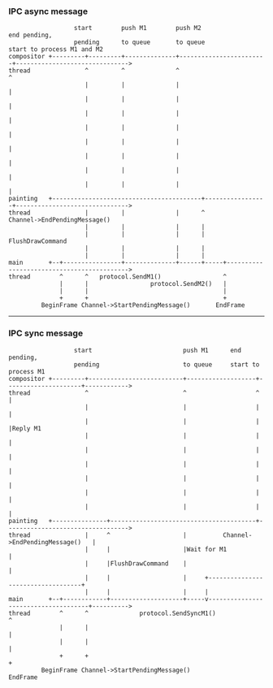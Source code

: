 ### IPC async message
                      start        push M1        push M2                 end pending,
                      pending      to queue       to queue                start to process M1 and M2
    compositor +---------+---------+--------------+------------------------+------------------------------->
    thread               ^         ^              ^                        ^
                         |         |              |                        |
                         |         |              |                        |
                         |         |              |                        |
                         |         |              |                        |
                         |         |              |                        |
                         |         |              |                        |
                         |         |              |                        |
                         |         |              |                        |
    painting   +-----------------------------------------+-----------------+------------------------------->
    thread               |         |              |      ^               Channel->EndPendingMessage()
                         |         |              |      |
                         |         |              |      | FlushDrawCommand
                         |         |              |      |
                         |         |              |      |
    main       +--+----------------+--------------+------+-----+------------------------------------------->
    thread        ^      ^   protocol.SendM1()                 ^
                  |      |                 protocol.SendM2()   |
                  |      |                                     |
                  +      +                                     +
             BeginFrame Channel->StartPendingMessage()       EndFrame

----

### IPC sync message
                      start                         push M1      end pending,
                      pending                       to queue     start to process M1
    compositor +---------+--------------------------+-------------------+---------------------+------------>
    thread               ^                          ^                   ^                     |
                         |                          |                   |                     |
                         |                          |                   |                     |Reply M1
                         |                          |                   |                     |
                         |                          |                   |                     |
                         |                          |                   |                     |
                         |                          |                   |                     |
                         |                          |                   |                     |
                         |                          |                   |                     |
    painting   +---------------+----------------------------------------+---------------------------------->
    thread               |     ^                    |          Channel->EndPendingMessage()   |
                         |     |                    |Wait for M1                              |
                         |     |FlushDrawCommand    |                                         |
                         |     |                    |     +-----------------------------------+
                         |     |                    |     |
    main       +--+------------+--------------------+-----v-------------------------------------+---------->
    thread        ^      ^              protocol.SendSyncM1()                                   ^
                  |      |                                                                      |
                  |      |                                                                      |
                  +      +                                                                      +
             BeginFrame Channel->StartPendingMessage()                                        EndFrame